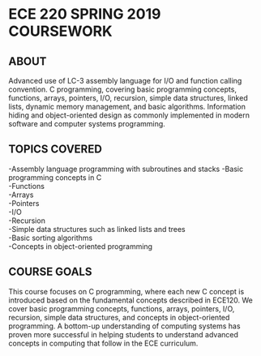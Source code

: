 # ECE 220 SPRING 2019 COURSEWORK

## ABOUT
Advanced use of LC-3 assembly language for I/O and function calling convention. C programming, covering basic programming concepts, functions, arrays, pointers, I/O, recursion, simple data structures, linked lists, dynamic memory management, and basic algorithms. Information hiding and object-oriented design as commonly implemented in modern software and computer systems programming.

## TOPICS COVERED
-Assembly language programming with subroutines and stacks
-Basic programming concepts in C  
-Functions  
-Arrays  
-Pointers  
-I/O  
-Recursion  
-Simple data structures such as linked lists and trees  
-Basic sorting algorithms  
-Concepts in object-oriented programming  

## COURSE GOALS
This course focuses on C programming, where each new C concept is introduced based on the fundamental concepts described in ECE120. We cover basic programming concepts, functions, arrays, pointers, I/O, recursion, simple data structures, and concepts in object-oriented programming. A bottom-up understanding of computing systems has proven more successful in helping students to understand advanced concepts in computing that follow in the ECE curriculum.
